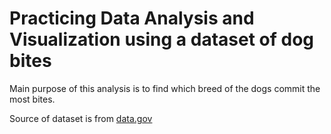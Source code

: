 # Practicing Data Analysis and Visualization using a dataset of dog bites 

Main purpose of this analysis is to find which breed of the dogs commit the most bites.

Source of dataset is from [data.gov](https://catalog.data.gov/dataset/dohmh-dog-bite-data)
